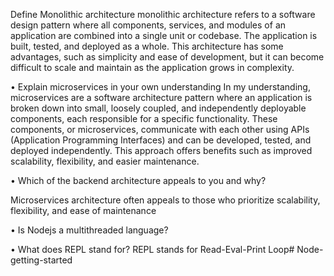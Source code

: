 Define Monolithic architecture
monolithic architecture refers to a software design pattern where all components, services, and modules of an application are combined into a single unit or codebase. The application is built, tested, and deployed as a whole. This architecture has some advantages, such as simplicity and ease of development, but it can become difficult to scale and maintain as the application grows in complexity.

• Explain microservices in your own understanding
In my understanding, microservices are a software architecture pattern where an application is broken down into small, loosely coupled, and independently deployable components, each responsible for a specific functionality. These components, or microservices, communicate with each other using APIs (Application Programming Interfaces) and can be developed, tested, and deployed independently. This approach offers benefits such as improved scalability, flexibility, and easier maintenance.

• Which of the backend architecture appeals to you and why?

 Microservices architecture often appeals to those who prioritize scalability, flexibility, and ease of maintenance

• Is Nodejs a multithreaded language?


• What does REPL stand for?
REPL stands for Read-Eval-Print Loop# Node-getting-started

